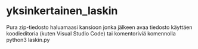 # yksinkertainen_laskin
Pura zip-tiedosto haluamaasi kansioon jonka jälkeen avaa tiedosto käyttäen koodieditoria (kuten Visual Studio Code) tai komentoriviä komennolla python3 laskin.py
